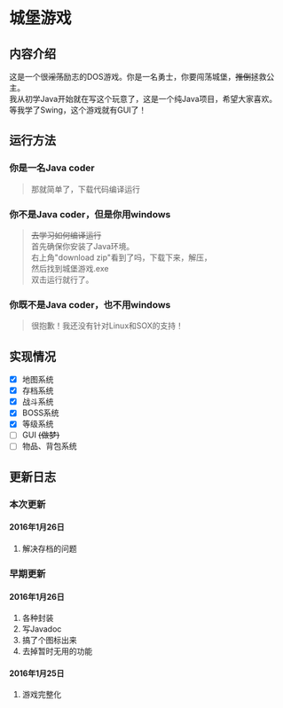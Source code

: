 # 城堡游戏

## 内容介绍

这是一个很~~淫荡~~励志的DOS游戏。你是一名勇士，你要闯荡城堡，~~推倒~~拯救公主。<br/>
我从初学Java开始就在写这个玩意了，这是一个纯Java项目，希望大家喜欢。<br/>
等我学了Swing，这个游戏就有GUI了！

## 运行方法

### 你是一名Java coder
> 那就简单了，下载代码编译运行

### 你不是Java coder，但是你用windows
> ~~去学习如何编译运行~~<br/>
首先确保你安装了Java环境。<br/>
右上角"download zip"看到了吗，下载下来，解压，<br/>
然后找到城堡游戏.exe<br/>
双击运行就行了。

### 你既不是Java coder，也不用windows
> 很抱歉！我还没有针对Linux和SOX的支持！

## 实现情况
- [X] 地图系统
- [X] 存档系统
- [X] 战斗系统
- [X] BOSS系统
- [X] 等级系统
- [ ] GUI ~~(做梦)~~
- [ ] 物品、背包系统

## 更新日志

### 本次更新

#### 2016年1月26日
1. 解决存档的问题

### 早期更新

#### 2016年1月26日 
1. 各种封装
1. 写Javadoc
1. 搞了个图标出来
1. 去掉暂时无用的功能

#### 2016年1月25日
1. 游戏完整化